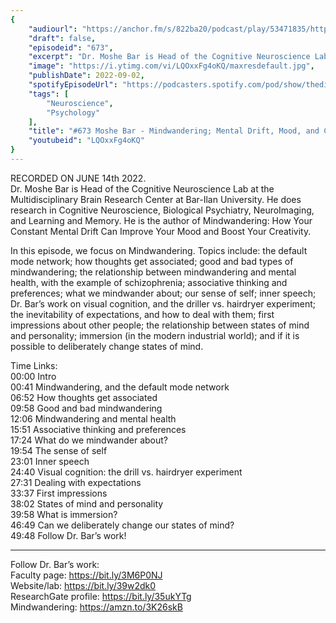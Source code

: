 ```yaml
---
{
	"audiourl": "https://anchor.fm/s/822ba20/podcast/play/53471835/https%3A%2F%2Fd3ctxlq1ktw2nl.cloudfront.net%2Fstaging%2F2022-5-14%2F1b78c2c0-e29a-5c5b-7175-fde35ea95e65.m4a",
	"draft": false,
	"episodeid": "673",
	"excerpt": "Dr. Moshe Bar is Head of the Cognitive Neuroscience Lab at the Multidisciplinary Brain Research Center at Bar-Ilan University. He does research in Cognitive Neuroscience, Biological Psychiatry, NeuroImaging, and Learning and Memory. He is the author of Mindwandering: How Your Constant Mental Drift Can Improve Your Mood and Boost Your Creativity.",
	"image": "https://i.ytimg.com/vi/LQOxxFg4oKQ/maxresdefault.jpg",
	"publishDate": 2022-09-02,
	"spotifyEpisodeUrl": "https://podcasters.spotify.com/pod/show/thedissenter/episodes/673-Moshe-Bar---Mindwandering-Mental-Drift--Mood--and-Creativity-e1jub4r",
	"tags": [
		"Neuroscience",
		"Psychology"
	],
	"title": "#673 Moshe Bar - Mindwandering; Mental Drift, Mood, and Creativity",
	"youtubeid": "LQOxxFg4oKQ"
}
---
```

RECORDED ON JUNE 14th 2022.  
Dr. Moshe Bar is Head of the Cognitive Neuroscience Lab at the Multidisciplinary Brain Research Center at Bar-Ilan University. He does research in Cognitive Neuroscience, Biological Psychiatry, NeuroImaging, and Learning and Memory. He is the author of Mindwandering: How Your Constant Mental Drift Can Improve Your Mood and Boost Your Creativity.

In this episode, we focus on Mindwandering. Topics include: the default mode network; how thoughts get associated; good and bad types of mindwandering; the relationship between mindwandering and mental health, with the example of schizophrenia; associative thinking and preferences; what we mindwander about; our sense of self; inner speech; Dr. Bar’s work on visual cognition, and the driller vs. hairdryer experiment; the inevitability of expectations, and how to deal with them; first impressions about other people; the relationship between states of mind and personality; immersion (in the modern industrial world); and if it is possible to deliberately change states of mind.

Time Links:  
<time>00:00</time> Intro  
<time>00:41</time> Mindwandering, and the default mode network  
<time>06:52</time> How thoughts get associated  
<time>09:58</time> Good and bad mindwandering  
<time>12:06</time> Mindwandering and mental health  
<time>15:51</time> Associative thinking and preferences  
<time>17:24</time> What do we mindwander about?  
<time>19:54</time> The sense of self  
<time>23:01</time> Inner speech  
<time>24:40</time> Visual cognition: the drill vs. hairdryer experiment  
<time>27:31</time> Dealing with expectations  
<time>33:37</time> First impressions  
<time>38:02</time> States of mind and personality  
<time>39:58</time> What is immersion?  
<time>46:49</time> Can we deliberately change our states of mind?  
<time>49:48</time> Follow Dr. Bar’s work!

---

Follow Dr. Bar’s work:  
Faculty page: https://bit.ly/3M6P0NJ  
Website/lab: https://bit.ly/39w2dk0  
ResearchGate profile: https://bit.ly/35ukYTg  
Mindwandering: https://amzn.to/3K26skB
